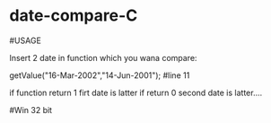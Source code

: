 # date-compare-C

#USAGE

Insert 2 date in function which you wana compare:

getValue("16-Mar-2002","14-Jun-2001"); #line 11

if function return 1 firt date is latter if return 0 second date is latter....

#Win 32 bit
